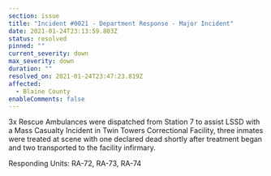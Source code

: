 ```yaml
---
section: issue
title: "Incident #0021 - Department Response - Major Incident"
date: 2021-01-24T23:13:59.803Z
status: resolved
pinned: ""
current_severity: down
max_severity: down
duration: ""
resolved_on: 2021-01-24T23:47:23.819Z
affected:
  - Blaine County
enableComments: false
---
```

3x Rescue Ambulances were dispatched from Station 7 to assist LSSD with a Mass Casualty Incident in Twin Towers Correctional Facility, three inmates were treated at scene with one declared dead shortly after treatment began and two transported to the facility infirmary.

Responding Units: RA-72, RA-73, RA-74
